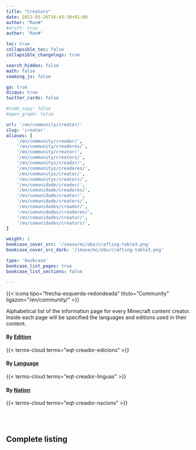 ```yaml
---
title: "Creators"
date: 2022-03-26T16:43:10+01:00
author: "Ran#"
#draft: true
author: 'Ran#'

toc: true
collapsible_toc: false
collapsible_changelogs: true

search_hidden: false
math: false
zooming_js: false

ga: true
disqus: true
twitter_cards: false

#code_copy: false
#open_graph: false

url: '/en/community/creator/'
slug: 'creator'
aliases: [
    '/en/community/creador/',
    '/en/community/creadores/',
    '/en/community/creator/',
    '/en/community/creators/',
    '/en/communitys/creador/',
    '/en/communitys/creadores/',
    '/en/communitys/creator/',
    '/en/communitys/creators/',
    '/en/comunidade/creador/',
    '/en/comunidade/creadores/',
    '/en/comunidade/creator/',
    '/en/comunidade/creators/',
    '/en/comunidades/creador/',
    '/en/comunidades/creadores/',
    '/en/comunidades/creator/',
    '/en/comunidades/creators/',
]

weight: 1
bookcase_cover_src: '/imaxe/mc/obx/crafting-table3.png'
bookcase_cover_src_dark: '/imaxe/mc/obx/crafting-table3.png'

type: 'bookcase'
bookcase_list_pages: true
bookcase_list_sections: false

---
```


{{< icona tipo="frecha-esquerda-redondeada" titulo="Community" ligazon="/en/community/" >}}

Alphabetical list of the information page for every Minecraft content creator.
Inside each page will be specified the languages and editions used in their content.

#### By [Edition](/en/eqt-creador-edicions/)
{{< terms-cloud terms="eqt-creador-edicions" >}}

#### By [Language](/en/eqt-creador-linguas/)
{{< terms-cloud terms="eqt-creador-linguas" >}}

#### By [Nation](/en/eqt-creador-nacions/)
{{< terms-cloud terms="eqt-creador-nacions" >}}

<br>
<br>

## Complete listing
